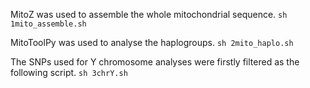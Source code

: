 MitoZ was used to assemble the whole mitochondrial sequence.
`
sh 1mito_assemble.sh
`

MitoToolPy was used to analyse the haplogroups. 
`
sh 2mito_haplo.sh
`

The SNPs used for Y chromosome analyses were firstly filtered as the following script.
`
sh 3chrY.sh
`
